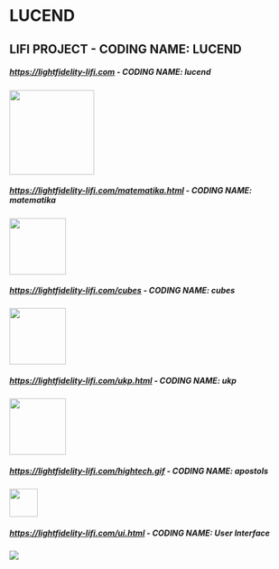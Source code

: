 # LUCEND
## LIFI PROJECT - CODING NAME: LUCEND

##### https://lightfidelity-lifi.com  -  CODING NAME: lucend

<img src="https://lightfidelity-lifi.com/antistereotiplogo.png" width="150" />

##### https://lightfidelity-lifi.com/matematika.html  -  CODING NAME: matematika

<img src="https://lightfidelity-lifi.com/beastie64.png" width="100" />

##### https://lightfidelity-lifi.com/cubes  -  CODING NAME: cubes

<img src="https://lightfidelity-lifi.com/cubes.png" width="100" />

##### https://lightfidelity-lifi.com/ukp.html  -  CODING NAME: ukp

<img src="https://lightfidelity-lifi.com/mup.png" width="100" />

##### https://lightfidelity-lifi.com/hightech.gif  -  CODING NAME: apostols

<img src="https://lightfidelity-lifi.com/hightech.gif" width="50" />

##### https://lightfidelity-lifi.com/ui.html  -  CODING NAME: User Interface

<img src="https://lightfidelity-lifi.com/ui.html" />
